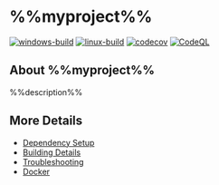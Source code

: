 # %%myproject%%

[![windows-build](https://github.com/%%myorg%%/%%myproject%%/actions/workflows/windows-build.yml/badge.svg)](https://github.com/%%myorg%%/%%myproject%%/actions/workflows/windows-build.yml)
[![linux-build](https://github.com/%%myorg%%/%%myproject%%/actions/workflows/linux-build.yml/badge.svg)](https://github.com/%%myorg%%/%%myproject%%/actions/workflows/linux-build.yml)
[![codecov](https://codecov.io/gh/%%myorg%%/%%myproject%%/branch/main/graph/badge.svg)](https://codecov.io/gh/%%myorg%%/%%myproject%%)
[![CodeQL](https://github.com/%%myorg%%/%%myproject%%/actions/workflows/codeql-analysis.yml/badge.svg)](https://github.com/%%myorg%%/%%myproject%%/actions/workflows/codeql-analysis.yml)

## About %%myproject%%
%%description%%


## More Details

 * [Dependency Setup](README_dependencies.md)
 * [Building Details](README_building.md)
 * [Troubleshooting](README_troubleshooting.md)
 * [Docker](README_docker.md)
